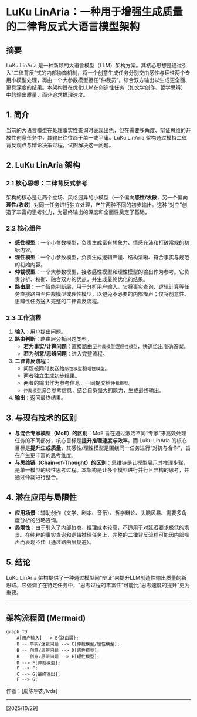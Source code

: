 # LuKu LinAria：一种用于增强生成质量的二律背反式大语言模型架构

## 摘要
LuKu LinAria 是一种新颖的大语言模型（LLM）架构方案。其核心思想是通过引入“二律背反”式的内部协商机制，将一个创意生成任务分别交由感性与理性两个专用小模型处理，再由一个大参数模型担任“仲裁员”，综合双方输出以生成更全面、更具深度的结果。本架构旨在优化LLM在创造性任务（如文学创作、哲学思辨）中的输出质量，而非追求推理速度。

## 1. 简介
当前的大语言模型在处理事实性查询时表现出色，但在需要多角度、辩证思维的开放性创意任务中，其输出往往趋于单一或平庸。LuKu LinAria 架构通过模拟二律背反观点与辩论决策过程，试图解决这一问题。

## 2. LuKu LinAria 架构

### 2.1 核心思想：二律背反式参考
架构的核心是让两个立场、风格迥异的小模型（一个偏向**感性/发散**，另一个偏向**理性/收敛**）对同一任务进行独立处理，产生两种不同的初步输出。这种“对立”创造了丰富的思考张力，为最终输出的深度和全面性奠定了基础。

### 2.2 核心组件
- **感性模型**：一个小参数模型，负责生成富有想象力、情感充沛和打破常规的初始内容。
- **理性模型**：一个小参数模型，负责生成逻辑严谨、结构清晰、符合事实与规范的初始内容。
- **仲裁模型**：一个大参数模型，接收感性模型和理性模型的输出作为参考。它负责分析、权衡、融合双方的优点，并生成最终优化的结果。
- **路由层**：一个智能判断层，用于分析用户输入。它将事实查询、逻辑计算等任务直接路由至仲裁模型或理性模型，以避免不必要的内部噪声；仅将创意性、思辨性任务送入完整的二律背反流程。

### 2.3 工作流程
1.  **输入**：用户提出问题。
2.  **路由判断**：路由层分析问题类型。
    -   **若为事实/计算问题**：直接路由至`仲裁模型`或`理性模型`，快速给出准确答案。
    -   **若为创意/思辨问题**：进入完整流程。
3.  **二律背反流程**：
    -   问题被同时发送给`感性模型`和`理性模型`。
    -   两者独立生成初步结果。
    -   两者的输出作为参考信息，一同提交给`仲裁模型`。
    -   `仲裁模型`综合参考信息，结合自身强大的能力，生成最终输出。
4.  **输出**：返回最终结果。

## 3. 与现有技术的区别
- **与混合专家模型（MoE）的区别**：MoE 旨在通过激活不同“专家”来高效处理任务的不同部分，核心目标是**提升推理速度与效率**。而 LuKu LinAria 的核心目标是**提升生成质量**，其感性/理性模型是围绕同一任务进行“对抗与合作”，旨在产生更丰富的思考维度。
- **与思维链（Chain-of-Thought）的区别**：思维链是让模型展示其推理步骤，是单一模型的线性思考过程。本架构是让多个模型进行并行且异构的思考，并通过仲裁进行整合。

## 4. 潜在应用与局限性
- **应用场景**：辅助创作（文学、剧本、音乐）、哲学辩论、头脑风暴、需要多角度分析的战略咨询。
- **局限性**：由于引入了内部协商，推理成本较高，不适用于对延迟要求极低的场景。在纯粹的事实查询和逻辑推理任务上，完整的二律背反流程可能因内部噪声而表现不佳（通过路由层规避）。

## 5. 结论
LuKu LinAria 架构提供了一种通过模型间“辩证”来提升LLM创造性输出质量的新思路。它强调了在特定任务中，“思考过程的丰富性”可能比“思考速度的提升”更为重要。

---

## 架构流程图 (Mermaid)

```mermaid
graph TD
    A[用户输入] --> B{路由层};
    B -- 事实/逻辑问题 --> C[仲裁模型/理性模型];
    B -- 创意/思辨问题 --> D[感性模型];
    B -- 创意/思辨问题 --> E[理性模型];
    D --> F[仲裁模型];
    E --> F;
    C --> G[最终输出];
    F --> G;
```

作者：[周陈宇杰/lvds]

---

[2025/10/29]

